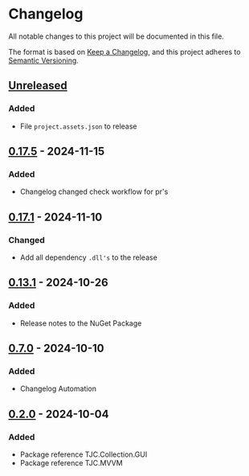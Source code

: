 # Changelog

All notable changes to this project will be documented in this file.

The format is based on [Keep a Changelog](https://keepachangelog.com/en/1.1.0/),
and this project adheres to [Semantic Versioning](https://semver.org/spec/v2.0.0.html).

## [Unreleased]

### Added

- File `project.assets.json` to release

## [0.17.5] - 2024-11-15

### Added

- Changelog changed check workflow for pr's

## [0.17.1] - 2024-11-10

### Changed

- Add all dependency `.dll's` to the release

## [0.13.1] - 2024-10-26

### Added

- Release notes to the NuGet Package

## [0.7.0] - 2024-10-10

### Added

- Changelog Automation

## [0.2.0] - 2024-10-04

### Added

- Package reference TJC.Collection.GUI
- Package reference TJC.MVVM

[Unreleased]: https://github.com/TJC-Tools/TJC.Collection.MVVM/compare/v0.17.8...HEAD

[0.17.8]: https://github.com/TJC-Tools/TJC.Collection.MVVM/compare/v0.17.7...v0.17.8

[0.17.7]: https://github.com/TJC-Tools/TJC.Collection.MVVM/compare/v0.17.6...v0.17.7

[0.17.6]: https://github.com/TJC-Tools/TJC.Collection.MVVM/compare/v0.17.5...v0.17.6

[0.17.5]: https://github.com/TJC-Tools/TJC.Collection.MVVM/compare/v0.17.4...v0.17.5

[0.17.4]: https://github.com/TJC-Tools/TJC.Collection.MVVM/compare/v0.17.3...v0.17.4

[0.17.3]: https://github.com/TJC-Tools/TJC.Collection.MVVM/compare/v0.17.2...v0.17.3

[0.17.2]: https://github.com/TJC-Tools/TJC.Collection.MVVM/compare/v0.17.1...v0.17.2

[0.17.1]: https://github.com/TJC-Tools/TJC.Collection.MVVM/compare/v0.17.0...v0.17.1

[0.17.0]: https://github.com/TJC-Tools/TJC.Collection.MVVM/compare/v0.16.0...v0.17.0

[0.16.0]: https://github.com/TJC-Tools/TJC.Collection.MVVM/compare/v0.15.2...v0.16.0

[0.15.2]: https://github.com/TJC-Tools/TJC.Collection.MVVM/compare/v0.15.1...v0.15.2

[0.15.1]: https://github.com/TJC-Tools/TJC.Collection.MVVM/compare/v0.15.0...v0.15.1

[0.15.0]: https://github.com/TJC-Tools/TJC.Collection.MVVM/compare/v0.14.0...v0.15.0

[0.14.0]: https://github.com/TJC-Tools/TJC.Collection.MVVM/compare/v0.13.4...v0.14.0

[0.13.4]: https://github.com/TJC-Tools/TJC.Collection.MVVM/compare/v0.13.3...v0.13.4

[0.13.3]: https://github.com/TJC-Tools/TJC.Collection.MVVM/compare/v0.13.2...v0.13.3

[0.13.2]: https://github.com/TJC-Tools/TJC.Collection.MVVM/compare/v0.13.1...v0.13.2

[0.13.1]: https://github.com/TJC-Tools/TJC.Collection.MVVM/compare/v0.13.0...v0.13.1

[0.13.0]: https://github.com/TJC-Tools/TJC.Collection.MVVM/compare/v0.12.0...v0.13.0

[0.12.0]: https://github.com/TJC-Tools/TJC.Collection.MVVM/compare/v0.11.1...v0.12.0

[0.11.1]: https://github.com/TJC-Tools/TJC.Collection.MVVM/compare/v0.11.0...v0.11.1

[0.11.0]: https://github.com/TJC-Tools/TJC.Collection.MVVM/compare/v0.10.6...v0.11.0

[0.10.6]: https://github.com/TJC-Tools/TJC.Collection.MVVM/compare/v0.10.5...v0.10.6

[0.10.5]: https://github.com/TJC-Tools/TJC.Collection.MVVM/compare/v0.10.4...v0.10.5

[0.10.4]: https://github.com/TJC-Tools/TJC.Collection.MVVM/compare/v0.10.3...v0.10.4

[0.10.3]: https://github.com/TJC-Tools/TJC.Collection.MVVM/compare/v0.10.2...v0.10.3

[0.10.2]: https://github.com/TJC-Tools/TJC.Collection.MVVM/compare/v0.10.1...v0.10.2

[0.10.1]: https://github.com/TJC-Tools/TJC.Collection.MVVM/compare/v0.10.0...v0.10.1

[0.10.0]: https://github.com/TJC-Tools/TJC.Collection.MVVM/compare/v0.9.0...v0.10.0

[0.9.0]: https://github.com/TJC-Tools/TJC.Collection.MVVM/compare/v0.8.0...v0.9.0

[0.8.0]: https://github.com/TJC-Tools/TJC.Collection.MVVM/compare/v0.7.0...v0.8.0

[0.7.0]: https://github.com/TJC-Tools/TJC.Collection.MVVM/compare/v0.6.0...v0.7.0

[0.6.0]: https://github.com/TJC-Tools/TJC.Collection.MVVM/compare/v0.5.0...v0.6.0

[0.5.0]: https://github.com/TJC-Tools/TJC.Collection.MVVM/compare/v0.4.0...v0.5.0

[0.4.0]: https://github.com/TJC-Tools/TJC.Collection.MVVM/compare/v0.3.0...v0.4.0

[0.3.0]: https://github.com/TJC-Tools/TJC.Collection.MVVM/compare/v0.2.0...v0.3.0

[0.2.0]: https://github.com/TJC-Tools/TJC.Collection.MVVM/releases/tag/v0.2.0
